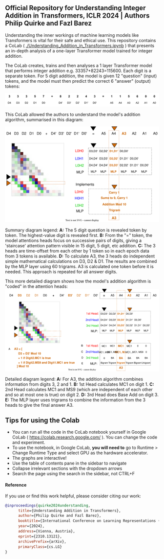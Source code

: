 ## Official Repository for Understanding Integer Addition in Transformers, ICLR 2024 | Authors Philip Quirke and Fazl Barez



Understanding the inner workings of machine learning models like Transformers is vital for their safe and ethical use. 
This repository contains a CoLab ( [./Understanding_Addition_in_Transformers.ipynb](https://github.com/apartresearch/conceptual-interp/blob/main/Understanding_Addition_in_Transformers.ipynb) ) that presents an in-depth analysis of a one-layer Transformer model trained for integer addition.

The CoLab creates, trains and then analyses a 1 layer Transformer model that performs integer addition e.g. 33357+82243=115600. Each digit is a separate token. For 5 digit addition, the model is given 12 "question" (input) tokens, and the model must then predict the correct 6 "answer" (output) tokens:   

![QuestionAnswer](./QuestionAnswer.svg?raw=true "Question Answer Shape")

This CoLab allowed the authors to understand the model's addition algorithm, summarised in this diagram: 

![StaircaseA3_Summary](./StaircaseA3_Summary.svg?raw=true "StaircaseA3_Summary")

Summary diagram legend: **A:** The 5 digit question is revealed token by token. The highest-value digit is revealed first. **B:** From the "=" token, the model attentions heads focus on successive pairs of digits, giving a 'staircase' attention pattern visible in 15 digit, 5 digit, etc addition. **C:** The 3 heads are time-offset from each other by 1 token so in each epoch data from 3 tokens is available. **D:** To calculate A3, the 3 heads do independent simple mathematical calculations on D3, D2 & D1. The results are combined by the MLP layer using 60 trigrams. A3 is calculated one token before it is needed. This approach is repeated for all answer digits.

This more detailed diagram shows how the model's addition algorithm is "coded" in the attention heads:
![StaircaseA3_Detailed](./StaircaseA3_Detailed.svg?raw=true "StaircaseA3_Detailed")

Detailed diagram legend: **A:** For A3, the addition algorithm combines information from digits 3, 2 and 1. **B:** 1st Head calculates MC1 on digit 1. **C:** 2nd Head calculates MC1 and MS9 (which are independent of each other and so at most one is true) on digit 2. **D:** 3rd Head does Base Add on digit 3. **E:** The MLP layer uses trigrams to combine the information from the 3 heads to give the final answer A3. 

## Tips for using the Colab
 * You can run all the code in the CoLab notebook yourself in Google CoLab ( https://colab.research.google.com/ ). You can change the code and experiment.
 * To use the notebook, in Google CoLab, **you will need to** go to Runtime > Change Runtime Type and select GPU as the hardware accelerator.
 * The graphs are interactive!
 * Use the table of contents pane in the sidebar to navigate
 * Collapse irrelevant sections with the dropdown arrows
 * Search the page using the search in the sidebar, not CTRL+F

#### Reference 
If you use or find this work helpful, please consider citing our work:

```bibtex
@inproceedings{quirke2024understanding,
      title={Understanding Addition in Transformers},
      author={Philip Quirke and Fazl Barez},
      booktitle={International Conference on Learning Representations (ICLR)},
      year={2024},
      address={Vienna, Austria},
      eprint={2310.13121},
      archivePrefix={arXiv},
      primaryClass={cs.LG}
}
